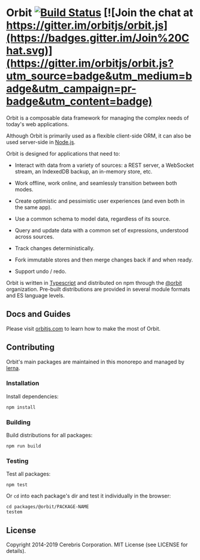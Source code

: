 # Orbit [![Build Status](https://secure.travis-ci.org/orbitjs/orbit.png?branch=master)](http://travis-ci.org/orbitjs/orbit) [![Join the chat at https://gitter.im/orbitjs/orbit.js](https://badges.gitter.im/Join%20Chat.svg)](https://gitter.im/orbitjs/orbit.js?utm_source=badge&utm_medium=badge&utm_campaign=pr-badge&utm_content=badge)

Orbit is a composable data framework for managing the complex needs of today's
web applications.

Although Orbit is primarily used as a flexible client-side ORM, it can also
be used server-side in [Node.js](https://nodejs.org/).

Orbit is designed for applications that need to:

* Interact with data from a variety of sources: a REST server, a WebSocket
stream, an IndexedDB backup, an in-memory store, etc.

* Work offline, work online, and seamlessly transition between both modes.

* Create optimistic and pessimistic user experiences (and even both in the same
app).

* Use a common schema to model data, regardless of its source.

* Query and update data with a common set of expressions, understood across
sources.

* Track changes deterministically.

* Fork immutable stores and then merge changes back if and when ready.

* Support undo / redo.

Orbit is written in [Typescript](https://www.typescriptlang.org) and distributed
on npm through the [@orbit](https://www.npmjs.com/org/orbit) organization.
Pre-built distributions are provided in several module formats and ES language
levels.

## Docs and Guides

Please visit [orbitjs.com](https://orbitjs.com) to learn how to make the
most of Orbit.

## Contributing

Orbit's main packages are maintained in this monorepo and managed by
[lerna](https://lernajs.io).

### Installation

Install dependencies:

```
npm install
```

### Building

Build distributions for all packages:

```
npm run build
```

### Testing

Test all packages:

```
npm test
```

Or `cd` into each package's dir and test it individually in the browser:

```
cd packages/@orbit/PACKAGE-NAME
testem
```

## License

Copyright 2014-2019 Cerebris Corporation. MIT License (see LICENSE for details).
